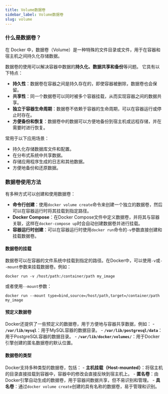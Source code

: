```yaml
---
title: Volume数据卷
sidebar_label: Volume数据卷
slug: volume
---
```


### 什么是数据卷？

在 Docker 中，数据卷（Volume）是一种特殊的文件目录或文件，用于在容器和宿主机之间持久化存储数据。

数据卷的使用可以解决容器中数据的**持久化、数据共享和备份**等问题。
它具有以下特点：
- **持久性**：数据卷在容器之间是持久存在的，即使容器被删除，数据卷也会保留。
- **共享性**：同一个数据卷可以同时被多个容器挂载，从而实现容器之间的数据共享。
- **独立于容器生命周期**：数据卷不依赖于容器的生命周期，可以在容器运行或停止时存在。
- **方便备份和恢复**：数据卷中的数据可以方便地备份到宿主机或远程存储，并在需要时进行恢复。

常用于以下应用场景：
- 持久化存储数据库文件和配置。
- 在分布式系统中共享数据。
- 存储应用程序生成的日志和其他数据。
- 方便地备份和还原数据。

### 数据卷使用方法

有多种方式可以创建和使用数据卷：
 - **命令行创建**：使用`docker volume create`命令来创建一个独立的数据卷，然后可以在容器运行时将其挂载到指定路径。
 - **Docker Compose**：在Docker Compose文件中定义数据卷，并将其与容器关联，这样在`docker-compose up`时会自动创建数据卷并进行挂载。
 - **容器运行时创建**：可以在容器运行时使用`docker run`命令的`-v`参数直接创建和挂载数据卷。

#### **数据卷的挂载**
   数据卷可以在容器的文件系统中挂载到指定的路径。在Docker中，可以使用`-v`或`--mount`参数来挂载数据卷。例如：
   ```
   docker run -v /host/path:/container/path my_image
   ```
   或者使用`--mount`参数：
   ```
   docker run --mount type=bind,source=/host/path,target=/container/path my_image
   ```

#### **预定义数据卷**
   Docker还提供了一些预定义的数据卷，用于方便地与容器共享数据，例如：
    - **`/var/lib/mysql`**：用于MySQL容器的数据目录。
    - **`/var/lib/postgresql/data`**：用于PostgreSQL容器的数据目录。
    - **`/var/lib/docker/volumes/`**：用于Docker引擎创建的匿名数据卷的默认位置。

#### **数据卷的类型**
   Docker支持多种类型的数据卷，包括：
    - **主机挂载（Host-mounted）**：将宿主机的目录直接挂载到容器中，容器中的修改会直接反映到宿主机上。
    - **匿名卷**：由Docker引擎自动生成的数据卷，用于容器间数据共享，但不易识别和管理。
    - **具名卷**：通过`docker volume create`创建的具有名称的数据卷，易于管理和识别。
